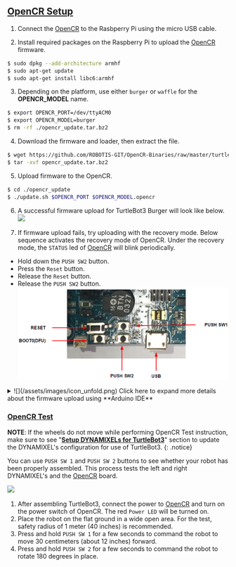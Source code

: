 
## [OpenCR Setup](#opencr-setup)

1. Connect the [OpenCR] to the Rasbperry Pi using the micro USB cable.

2. Install required packages on the Raspberry Pi to upload the [OpenCR] firmware.
  ```bash
$ sudo dpkg --add-architecture armhf
$ sudo apt-get update
$ sudo apt-get install libc6:armhf
  ```

3. Depending on the platform, use either `burger` or `waffle` for the **OPENCR_MODEL** name.
  ```bash
$ export OPENCR_PORT=/dev/ttyACM0
$ export OPENCR_MODEL=burger
$ rm -rf ./opencr_update.tar.bz2
  ```

4. Download the firmware and loader, then extract the file.
  ```bash
$ wget https://github.com/ROBOTIS-GIT/OpenCR-Binaries/raw/master/turtlebot3/ROS1/latest/opencr_update.tar.bz2 
$ tar -xvf opencr_update.tar.bz2 
  ```

5. Upload firmware to the OpenCR.
  ```bash
$ cd ./opencr_update
$ ./update.sh $OPENCR_PORT $OPENCR_MODEL.opencr
  ```  

6. A successful firmware upload for TurtleBot3 Burger will look like below.  
  ![](/assets/images/platform/turtlebot3/opencr/shell01.png)

7. If firmware upload fails, try uploading with the recovery mode. Below sequence activates the recovery mode of OpenCR. Under the recovery mode, the `STATUS` led of [OpenCR] will blink periodically.
  - Hold down the `PUSH SW2` button.
  - Press the `Reset` button.
  - Release the `Reset` button.
  - Release the `PUSH SW2` button.
  ![](/assets/images/parts/controller/opencr10/bootloader_19.png)

<details>
<summary>
![](/assets/images/icon_unfold.png) Click here to expand more details about the firmware upload using **Arduino IDE**
</summary>
Please be aware that [OpenCR] board manager **does not support Arduino IDE on ARM based SBC such as Raspberry Pi or NVidia Jetson**.  
In order to upload the [OpenCR] firmware using Arduino IDE, please follow the below instructions on your PC.
{: .notice--danger}

1. If you are using Linux, please configure the USB port for OpenCR. For other OS(OSX or Windows), you can skip this step.
  ```bash
$ wget https://raw.githubusercontent.com/ROBOTIS-GIT/OpenCR/master/99-opencr-cdc.rules
$ sudo cp ./99-opencr-cdc.rules /etc/udev/rules.d/
$ sudo udevadm control --reload-rules
$ sudo udevadm trigger
$ sudo apt install libncurses5-dev:i386
  ```
2. Install Arduino IDE.
  - [Download the latest Arduino IDE](https://www.arduino.cc/en/software)

3. After completing the installation, run Arduino IDE.

4. Press `Ctrl` + `,` to open the Preferences menu

5. Enter below address in the `Additional Boards Manager URLs`.  
  ```bash
https://raw.githubusercontent.com/ROBOTIS-GIT/OpenCR/master/arduino/opencr_release/package_opencr_index.json
  ```  
  ![](/assets/images/platform/turtlebot3/preparation/ide1.png)

6. Open the TurtleBot3 firmware. Depending on your platform, please select the correct firmware.
  - Burger : ***File > Examples > turtlebot3 > turtlebot3_burger > turtlebot3_core***
  - Waffle/Waffle Pi : ***File > Examples > turtlebot3 > turtlebot3_waffle > turtlebot3_core***

7. Connect [OpenCR] to the PC and Select ***OpenCR > OpenCR Board*** from ***Tools > Board*** menu.

8. Select the [OpenCR] connected USB port from ***Tools > Port*** menu.

9. Upload the TurtleBot3 firmware sketch with `Ctrl` + `U` or the upload icon.  
  ![](/assets/images/platform/turtlebot3/opencr/o2.png)  
  ![](/assets/images/platform/turtlebot3/opencr/o3.png)

10. If firmware upload fails, try uploading with the recovery mode. Below sequence activates the recovery mode of OpenCR. Under the recovery mode, the `STATUS` led of [OpenCR] will blink periodically.
  - Hold down the `PUSH SW2` button.
  - Press the `Reset` button.
  - Release the `Reset` button.
  - Release the `PUSH SW2` button.
  ![](/assets/images/parts/controller/opencr10/bootloader_19.png)
</details>


### [OpenCR Test](#opencr-test)

**NOTE**: If the wheels do not move while performing OpenCR Test instruction, make sure to see "**[Setup DYNAMIXELs for TurtleBot3](/docs/en/platform/turtlebot3/faq/#setup-dynamixels-for-turtlebot3)**" section to update the DYNAMIXEL's configuration for use of TurtleBot3.
{: .notice}

You can use `PUSH SW 1` and `PUSH SW 2` buttons to see whether your robot has been properly assembled. This process tests the left and right DYNAMIXEL's and the [OpenCR] board.

![](/assets/images/platform/turtlebot3/opencr/opencr_models.png)

1. After assembling TurtleBot3, connect the power to [OpenCR] and turn on the power switch of OpenCR. The red `Power LED` will be turned on.
2. Place the robot on the flat ground in a wide open area. For the test, safety radius of 1 meter (40 inches) is recommended.
3. Press and hold `PUSH SW 1` for a few seconds to command the robot to move 30 centimeters (about 12 inches) forward.
4. Press and hold `PUSH SW 2` for a few seconds to command the robot to rotate 180 degrees in place.

[OpenCR]: /docs/en/parts/controller/opencr10/
